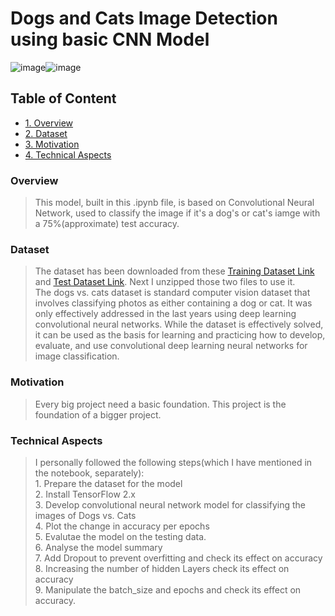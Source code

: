 # Dogs and Cats Image Detection using basic CNN Model
![image](https://user-images.githubusercontent.com/66888595/119804793-4dbaf200-befe-11eb-830f-8188835d5b92.png)![image](https://user-images.githubusercontent.com/66888595/119804825-557a9680-befe-11eb-97bd-23795391d7a9.png)

## Table of Content
<ul>
  <li>
    <a href="#overview">
      <span>1. Overview</span>
    </a>
  </li>
  
  <li>
    <a href="#data">
      <span>2. Dataset</span>
    </a>
  </li>
  
  <li>
    <a href="#Motivation">
      <span>3. Motivation</span>
    </a>
  </li>
  <li>
    <a href="#aspects">
      <span>4. Technical Aspects</span>
    </a>
  </li>
   
</ul>

<h3>
  <span id="overview">Overview</span>
</h3>

> This model, built in this .ipynb file, is based on Convolutional Neural Network, used to classify the image if it's a dog's or cat's iamge with a 75%(approximate) test accuracy.

<h3>
  <span id="data" >Dataset</span>
</h3>

> The dataset has been downloaded from these <a href="https://www.dropbox.com/s/t4pzwpvrzneb190/training_set.zip">Training Dataset Link</a> and <a href="https://www.dropbox.com/s/i37jfni3d29raoc/test_set.zip"> Test Dataset Link</a>. Next I unzipped those two files to use it.<br>The dogs vs. cats dataset is standard computer vision dataset that involves classifying photos as either containing a dog or cat. It was only effectively addressed in the last years using deep learning convolutional neural networks. While the dataset is effectively solved, it can be used as the basis for learning and practicing how to develop, evaluate, and use convolutional deep learning neural networks for image classification.

<h3>
  <span id="Motivation" >Motivation</span>
</h3>

> Every big project need a basic foundation. This project is the foundation of a bigger project. 

<h3>
  <span id="aspects" >Technical Aspects</span>
</h3>

> I personally followed the following steps(which I have mentioned in the notebook, separately):<br>1. Prepare the dataset for the model<br>2. Install TensorFlow 2.x<br>3. Develop convolutional neural network model for classifying the images of Dogs vs. Cats<br>4. Plot the change in accuracy per epochs<br>5. Evalutae the model on the testing data.<br>6. Analyse the model summary<br>7. Add Dropout to prevent overfitting and check its effect on accuracy<br>8. Increasing the number of hidden Layers check its effect on accuracy<br>9. Manipulate the batch_size and epochs and check its effect on accuracy.
